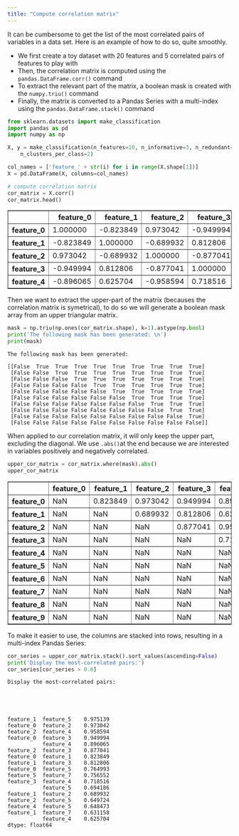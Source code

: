 ```yaml
---
title: "Compute correlation matrix"
---
```


It can be cumbersome to get the list of the most correlated pairs of variables in a data set. Here is an example of how to do so, quite smoothly. 

* We first create a toy dataset with 20 features and 5 correlated pairs of features to play with
* Then, the correlation matrix is computed using the `pandas.DataFrame.corr()` command
* To extract the relevant part of the matrix, a boolean mask is created with the `numpy.triu()` command
* Finally, the matrix is converted to a Pandas Series with a multi-index using the `pandas.DataFrame.stack()` command


```python
from sklearn.datasets import make_classification
import pandas as pd
import numpy as np

X, y = make_classification(n_features=10, n_informative=3, n_redundant=5, n_classes=2,
    n_clusters_per_class=2)

col_names = ['feature_' + str(i) for i in range(X.shape[1])]
X = pd.DataFrame(X, columns=col_names)
```


```python
# compute correlation matrix
cor_matrix = X.corr()
cor_matrix.head()
```




<div>

<table border="1" class="dataframe">
  <thead>
    <tr style="text-align: right;">
      <th></th>
      <th>feature_0</th>
      <th>feature_1</th>
      <th>feature_2</th>
      <th>feature_3</th>
      <th>feature_4</th>
      <th>feature_5</th>
      <th>feature_6</th>
      <th>feature_7</th>
      <th>feature_8</th>
      <th>feature_9</th>
    </tr>
  </thead>
  <tbody>
    <tr>
      <th>feature_0</th>
      <td>1.000000</td>
      <td>-0.823849</td>
      <td>0.973042</td>
      <td>-0.949994</td>
      <td>-0.896065</td>
      <td>0.764993</td>
      <td>-0.160190</td>
      <td>0.170617</td>
      <td>-0.032467</td>
      <td>0.198784</td>
    </tr>
    <tr>
      <th>feature_1</th>
      <td>-0.823849</td>
      <td>1.000000</td>
      <td>-0.689932</td>
      <td>0.812806</td>
      <td>0.625704</td>
      <td>-0.975139</td>
      <td>0.105197</td>
      <td>-0.631158</td>
      <td>0.000368</td>
      <td>-0.579045</td>
    </tr>
    <tr>
      <th>feature_2</th>
      <td>0.973042</td>
      <td>-0.689932</td>
      <td>1.000000</td>
      <td>-0.877041</td>
      <td>-0.958594</td>
      <td>0.649724</td>
      <td>-0.177422</td>
      <td>0.051843</td>
      <td>-0.046402</td>
      <td>-0.028937</td>
    </tr>
    <tr>
      <th>feature_3</th>
      <td>-0.949994</td>
      <td>0.812806</td>
      <td>-0.877041</td>
      <td>1.000000</td>
      <td>0.718516</td>
      <td>-0.694186</td>
      <td>0.118221</td>
      <td>-0.063240</td>
      <td>0.013887</td>
      <td>-0.428114</td>
    </tr>
    <tr>
      <th>feature_4</th>
      <td>-0.896065</td>
      <td>0.625704</td>
      <td>-0.958594</td>
      <td>0.718516</td>
      <td>1.000000</td>
      <td>-0.648473</td>
      <td>0.193494</td>
      <td>-0.168040</td>
      <td>0.057019</td>
      <td>0.225775</td>
    </tr>
  </tbody>
</table>
</div>



Then we want to extract the upper-part of the matrix (becauses the correlation matrix is symetrical), to do so we will generate a boolean mask array from an upper triangular matrix.


```python
mask = np.triu(np.ones(cor_matrix.shape), k=1).astype(np.bool)
print('The following mask has been generated: \n')
print(mask)
```

    The following mask has been generated: 
    
    [[False  True  True  True  True  True  True  True  True  True]
     [False False  True  True  True  True  True  True  True  True]
     [False False False  True  True  True  True  True  True  True]
     [False False False False  True  True  True  True  True  True]
     [False False False False False  True  True  True  True  True]
     [False False False False False False  True  True  True  True]
     [False False False False False False False  True  True  True]
     [False False False False False False False False  True  True]
     [False False False False False False False False False  True]
     [False False False False False False False False False False]]


When applied to our correlation matrix, it will only keep the upper part, excluding the diagonal. We use `.abs()`at the end because we are interested in variables positively and negatively correlated.


```python
upper_cor_matrix = cor_matrix.where(mask).abs()
upper_cor_matrix
```




<div>

<table border="1" class="dataframe">
  <thead>
    <tr style="text-align: right;">
      <th></th>
      <th>feature_0</th>
      <th>feature_1</th>
      <th>feature_2</th>
      <th>feature_3</th>
      <th>feature_4</th>
      <th>feature_5</th>
      <th>feature_6</th>
      <th>feature_7</th>
      <th>feature_8</th>
      <th>feature_9</th>
    </tr>
  </thead>
  <tbody>
    <tr>
      <th>feature_0</th>
      <td>NaN</td>
      <td>0.823849</td>
      <td>0.973042</td>
      <td>0.949994</td>
      <td>0.896065</td>
      <td>0.764993</td>
      <td>0.160190</td>
      <td>0.170617</td>
      <td>0.032467</td>
      <td>0.198784</td>
    </tr>
    <tr>
      <th>feature_1</th>
      <td>NaN</td>
      <td>NaN</td>
      <td>0.689932</td>
      <td>0.812806</td>
      <td>0.625704</td>
      <td>0.975139</td>
      <td>0.105197</td>
      <td>0.631158</td>
      <td>0.000368</td>
      <td>0.579045</td>
    </tr>
    <tr>
      <th>feature_2</th>
      <td>NaN</td>
      <td>NaN</td>
      <td>NaN</td>
      <td>0.877041</td>
      <td>0.958594</td>
      <td>0.649724</td>
      <td>0.177422</td>
      <td>0.051843</td>
      <td>0.046402</td>
      <td>0.028937</td>
    </tr>
    <tr>
      <th>feature_3</th>
      <td>NaN</td>
      <td>NaN</td>
      <td>NaN</td>
      <td>NaN</td>
      <td>0.718516</td>
      <td>0.694186</td>
      <td>0.118221</td>
      <td>0.063240</td>
      <td>0.013887</td>
      <td>0.428114</td>
    </tr>
    <tr>
      <th>feature_4</th>
      <td>NaN</td>
      <td>NaN</td>
      <td>NaN</td>
      <td>NaN</td>
      <td>NaN</td>
      <td>0.648473</td>
      <td>0.193494</td>
      <td>0.168040</td>
      <td>0.057019</td>
      <td>0.225775</td>
    </tr>
    <tr>
      <th>feature_5</th>
      <td>NaN</td>
      <td>NaN</td>
      <td>NaN</td>
      <td>NaN</td>
      <td>NaN</td>
      <td>NaN</td>
      <td>0.115363</td>
      <td>0.756552</td>
      <td>0.006447</td>
      <td>0.460539</td>
    </tr>
    <tr>
      <th>feature_6</th>
      <td>NaN</td>
      <td>NaN</td>
      <td>NaN</td>
      <td>NaN</td>
      <td>NaN</td>
      <td>NaN</td>
      <td>NaN</td>
      <td>0.034566</td>
      <td>0.064570</td>
      <td>0.069284</td>
    </tr>
    <tr>
      <th>feature_7</th>
      <td>NaN</td>
      <td>NaN</td>
      <td>NaN</td>
      <td>NaN</td>
      <td>NaN</td>
      <td>NaN</td>
      <td>NaN</td>
      <td>NaN</td>
      <td>0.012584</td>
      <td>0.361545</td>
    </tr>
    <tr>
      <th>feature_8</th>
      <td>NaN</td>
      <td>NaN</td>
      <td>NaN</td>
      <td>NaN</td>
      <td>NaN</td>
      <td>NaN</td>
      <td>NaN</td>
      <td>NaN</td>
      <td>NaN</td>
      <td>0.058279</td>
    </tr>
    <tr>
      <th>feature_9</th>
      <td>NaN</td>
      <td>NaN</td>
      <td>NaN</td>
      <td>NaN</td>
      <td>NaN</td>
      <td>NaN</td>
      <td>NaN</td>
      <td>NaN</td>
      <td>NaN</td>
      <td>NaN</td>
    </tr>
  </tbody>
</table>
</div>



To make it easier to use, the columns are stacked into rows, resulting in a multi-index Pandas Series:


```python
cor_series = upper_cor_matrix.stack().sort_values(ascending=False)
print('Display the most-correlated pairs:')
cor_series[cor_series > 0.6]
```

    Display the most-correlated pairs:





    feature_1  feature_5    0.975139
    feature_0  feature_2    0.973042
    feature_2  feature_4    0.958594
    feature_0  feature_3    0.949994
               feature_4    0.896065
    feature_2  feature_3    0.877041
    feature_0  feature_1    0.823849
    feature_1  feature_3    0.812806
    feature_0  feature_5    0.764993
    feature_5  feature_7    0.756552
    feature_3  feature_4    0.718516
               feature_5    0.694186
    feature_1  feature_2    0.689932
    feature_2  feature_5    0.649724
    feature_4  feature_5    0.648473
    feature_1  feature_7    0.631158
               feature_4    0.625704
    dtype: float64


